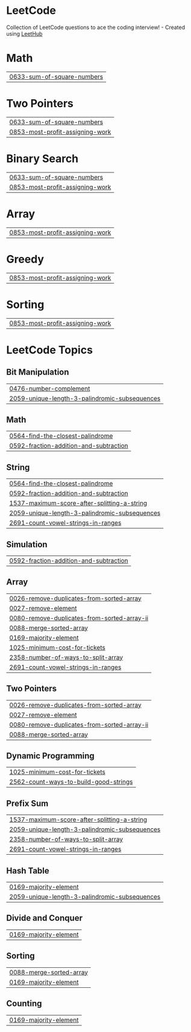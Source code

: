 # LeetCode
Collection of LeetCode questions to ace the coding interview! - Created using [LeetHub](https://github.com/QasimWani/LeetHub)


# Math
|  |
| ------- |
| [0633-sum-of-square-numbers](https://github.com/NightBaRron1412/LeetCode/tree/master/0633-sum-of-square-numbers) |
# Two Pointers
|  |
| ------- |
| [0633-sum-of-square-numbers](https://github.com/NightBaRron1412/LeetCode/tree/master/0633-sum-of-square-numbers) |
| [0853-most-profit-assigning-work](https://github.com/NightBaRron1412/LeetCode/tree/master/0853-most-profit-assigning-work) |
# Binary Search
|  |
| ------- |
| [0633-sum-of-square-numbers](https://github.com/NightBaRron1412/LeetCode/tree/master/0633-sum-of-square-numbers) |
| [0853-most-profit-assigning-work](https://github.com/NightBaRron1412/LeetCode/tree/master/0853-most-profit-assigning-work) |
# Array
|  |
| ------- |
| [0853-most-profit-assigning-work](https://github.com/NightBaRron1412/LeetCode/tree/master/0853-most-profit-assigning-work) |
# Greedy
|  |
| ------- |
| [0853-most-profit-assigning-work](https://github.com/NightBaRron1412/LeetCode/tree/master/0853-most-profit-assigning-work) |
# Sorting
|  |
| ------- |
| [0853-most-profit-assigning-work](https://github.com/NightBaRron1412/LeetCode/tree/master/0853-most-profit-assigning-work) |
<!---LeetCode Topics Start-->
# LeetCode Topics
## Bit Manipulation
|  |
| ------- |
| [0476-number-complement](https://github.com/NightBaRron1412/LeetCode/tree/master/0476-number-complement) |
| [2059-unique-length-3-palindromic-subsequences](https://github.com/NightBaRron1412/LeetCode/tree/master/2059-unique-length-3-palindromic-subsequences) |
## Math
|  |
| ------- |
| [0564-find-the-closest-palindrome](https://github.com/NightBaRron1412/LeetCode/tree/master/0564-find-the-closest-palindrome) |
| [0592-fraction-addition-and-subtraction](https://github.com/NightBaRron1412/LeetCode/tree/master/0592-fraction-addition-and-subtraction) |
## String
|  |
| ------- |
| [0564-find-the-closest-palindrome](https://github.com/NightBaRron1412/LeetCode/tree/master/0564-find-the-closest-palindrome) |
| [0592-fraction-addition-and-subtraction](https://github.com/NightBaRron1412/LeetCode/tree/master/0592-fraction-addition-and-subtraction) |
| [1537-maximum-score-after-splitting-a-string](https://github.com/NightBaRron1412/LeetCode/tree/master/1537-maximum-score-after-splitting-a-string) |
| [2059-unique-length-3-palindromic-subsequences](https://github.com/NightBaRron1412/LeetCode/tree/master/2059-unique-length-3-palindromic-subsequences) |
| [2691-count-vowel-strings-in-ranges](https://github.com/NightBaRron1412/LeetCode/tree/master/2691-count-vowel-strings-in-ranges) |
## Simulation
|  |
| ------- |
| [0592-fraction-addition-and-subtraction](https://github.com/NightBaRron1412/LeetCode/tree/master/0592-fraction-addition-and-subtraction) |
## Array
|  |
| ------- |
| [0026-remove-duplicates-from-sorted-array](https://github.com/NightBaRron1412/LeetCode/tree/master/0026-remove-duplicates-from-sorted-array) |
| [0027-remove-element](https://github.com/NightBaRron1412/LeetCode/tree/master/0027-remove-element) |
| [0080-remove-duplicates-from-sorted-array-ii](https://github.com/NightBaRron1412/LeetCode/tree/master/0080-remove-duplicates-from-sorted-array-ii) |
| [0088-merge-sorted-array](https://github.com/NightBaRron1412/LeetCode/tree/master/0088-merge-sorted-array) |
| [0169-majority-element](https://github.com/NightBaRron1412/LeetCode/tree/master/0169-majority-element) |
| [1025-minimum-cost-for-tickets](https://github.com/NightBaRron1412/LeetCode/tree/master/1025-minimum-cost-for-tickets) |
| [2358-number-of-ways-to-split-array](https://github.com/NightBaRron1412/LeetCode/tree/master/2358-number-of-ways-to-split-array) |
| [2691-count-vowel-strings-in-ranges](https://github.com/NightBaRron1412/LeetCode/tree/master/2691-count-vowel-strings-in-ranges) |
## Two Pointers
|  |
| ------- |
| [0026-remove-duplicates-from-sorted-array](https://github.com/NightBaRron1412/LeetCode/tree/master/0026-remove-duplicates-from-sorted-array) |
| [0027-remove-element](https://github.com/NightBaRron1412/LeetCode/tree/master/0027-remove-element) |
| [0080-remove-duplicates-from-sorted-array-ii](https://github.com/NightBaRron1412/LeetCode/tree/master/0080-remove-duplicates-from-sorted-array-ii) |
| [0088-merge-sorted-array](https://github.com/NightBaRron1412/LeetCode/tree/master/0088-merge-sorted-array) |
## Dynamic Programming
|  |
| ------- |
| [1025-minimum-cost-for-tickets](https://github.com/NightBaRron1412/LeetCode/tree/master/1025-minimum-cost-for-tickets) |
| [2562-count-ways-to-build-good-strings](https://github.com/NightBaRron1412/LeetCode/tree/master/2562-count-ways-to-build-good-strings) |
## Prefix Sum
|  |
| ------- |
| [1537-maximum-score-after-splitting-a-string](https://github.com/NightBaRron1412/LeetCode/tree/master/1537-maximum-score-after-splitting-a-string) |
| [2059-unique-length-3-palindromic-subsequences](https://github.com/NightBaRron1412/LeetCode/tree/master/2059-unique-length-3-palindromic-subsequences) |
| [2358-number-of-ways-to-split-array](https://github.com/NightBaRron1412/LeetCode/tree/master/2358-number-of-ways-to-split-array) |
| [2691-count-vowel-strings-in-ranges](https://github.com/NightBaRron1412/LeetCode/tree/master/2691-count-vowel-strings-in-ranges) |
## Hash Table
|  |
| ------- |
| [0169-majority-element](https://github.com/NightBaRron1412/LeetCode/tree/master/0169-majority-element) |
| [2059-unique-length-3-palindromic-subsequences](https://github.com/NightBaRron1412/LeetCode/tree/master/2059-unique-length-3-palindromic-subsequences) |
## Divide and Conquer
|  |
| ------- |
| [0169-majority-element](https://github.com/NightBaRron1412/LeetCode/tree/master/0169-majority-element) |
## Sorting
|  |
| ------- |
| [0088-merge-sorted-array](https://github.com/NightBaRron1412/LeetCode/tree/master/0088-merge-sorted-array) |
| [0169-majority-element](https://github.com/NightBaRron1412/LeetCode/tree/master/0169-majority-element) |
## Counting
|  |
| ------- |
| [0169-majority-element](https://github.com/NightBaRron1412/LeetCode/tree/master/0169-majority-element) |
<!---LeetCode Topics End-->
